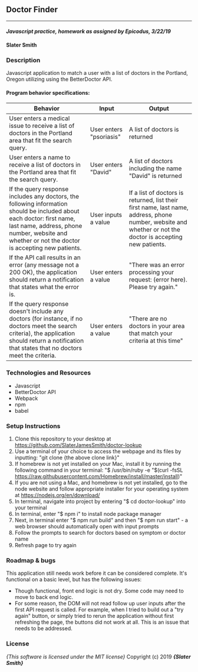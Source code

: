 ## Doctor Finder
---
#### _Javascript practice, homework as assigned by Epicodus, 3/22/19_

#### Slater Smith

### Description

Javascript application to match a user with a list of doctors in the Portland, Oregon utilizing using the BetterDoctor API.

#### Program behavior specifications:
| Behavior | Input | Output |
| --------------------------- | ------------------- | ------------------- |
| User enters a medical issue to receive a list of doctors in the Portland area that fit the search query. | User enters "psoriasis" | A list of doctors is returned |
| User enters a name to receive a list of doctors in the Portland area that fit the search query. | User enters "David" | A list of doctors including the name "David" is returned |
| If the query response includes any doctors, the following information should be included about each doctor: first name, last name, address, phone number, website and whether or not the doctor is accepting new patients. | User inputs a value | If a list of doctors is returned, list their first name, last name, address, phone number, website and whether or not the doctor is accepting new patients.|
| If the API call results in an error (any message not a 200 OK), the application should return a notification that states what the error is. | User enters a value | "There was an error processing your request: (error here). Please try again." |
| If the query response doesn't include any doctors (for instance, if no doctors meet the search criteria), the application should return a notification that states that no doctors meet the criteria. | User enters a value | "There are no doctors in your area that match your criteria at this time" |


### Technologies and Resources

* Javascript
* BetterDoctor API
* Webpack
* npm
* babel

### Setup Instructions

1. Clone this repository to your desktop at https://github.com/SlaterJamesSmith/doctor-lookup
2. Use a terminal of your choice to access the webpage and its files by inputting: "git clone {the above clone link}"
3. If homebrew is not yet installed on your Mac, install it by running the following command in your terminal: "$ /usr/bin/ruby -e "$(curl -fsSL https://raw.githubusercontent.com/Homebrew/install/master/install)"
4. If you are not using a Mac, and homebrew is not yet installed, go to the node website and follow appropriate installer for your operating system at https://nodejs.org/en/download/
5. In terminal, navigate into project by entering "$ cd doctor-lookup" into your terminal
6. In terminal, enter "$ npm i" to install node package manager
7. Next, in terminal enter "$ npm run build" and then "$ npm run start" - a web browser should automatically open with input prompts
8. Follow the prompts to search for doctors based on symptom or doctor name
9. Refresh page to try again


### Roadmap & bugs
This application still needs work before it can be considered complete. It's functional on a basic level, but has the following issues:
* Though functional, front end logic is not dry. Some code may need to move to back end logic.
* For some reason, the DOM will not read follow up user inputs after the first API request is called. For example, when I tried to build out a "try again" button, or simply tried to rerun the application without first refreshing the page, the buttons did not work at all. This is an issue that needs to be addressed.

### License

*{This software is licensed under the MIT license}*
Copyright (c) 2019 **_{Slater Smith}_**
